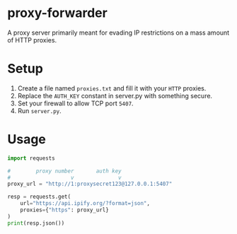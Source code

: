 # proxy-forwarder
 
A proxy server primarily meant for evading IP restrictions on a mass amount of HTTP proxies.

# Setup
1. Create a file named `proxies.txt` and fill it with your `HTTP` proxies.
2. Replace the `AUTH_KEY` constant in server.py with something secure.
3. Set your firewall to allow TCP port `5407`.
4. Run `server.py`.

# Usage
```python
import requests

#        proxy number       auth key
#                   v              v
proxy_url = "http://1:proxysecret123@127.0.0.1:5407"

resp = requests.get(
    url="https://api.ipify.org/?format=json",
    proxies={"https": proxy_url}
)
print(resp.json())
```
